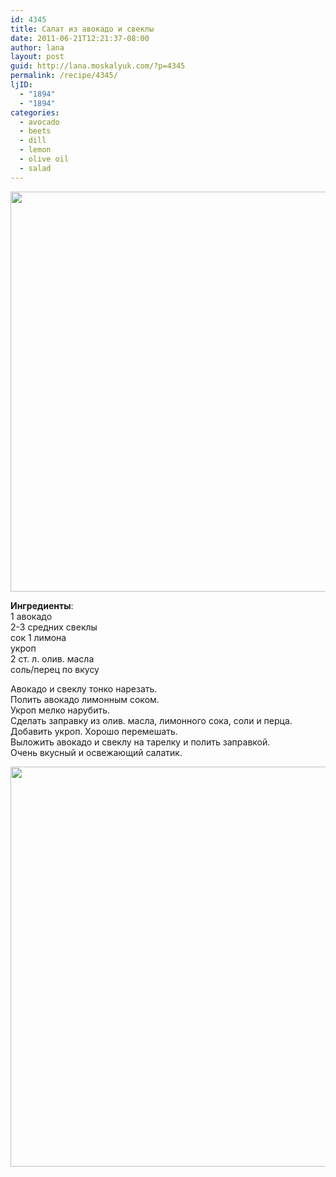 ```yaml
---
id: 4345
title: Салат из авокадо и свеклы
date: 2011-06-21T12:21:37-08:00
author: lana
layout: post
guid: http://lana.moskalyuk.com/?p=4345
permalink: /recipe/4345/
ljID:
  - "1894"
  - "1894"
categories:
  - avocado
  - beets
  - dill
  - lemon
  - olive oil
  - salad
---
```

<img loading="lazy" class="alignnone" title="avocado-beet salad" src="http://farm6.static.flickr.com/5146/5855780930_242f20444f_z.jpg" alt="" width="539" height="640" />

**Ингредиенты**:  
1 авокадо  
2-3 средних свеклы  
сок 1 лимона  
укроп  
2 ст. л. олив. масла  
соль/перец по вкусу

Авокадо и свеклу тонко нарезать.  
Полить авокадо лимонным соком.  
Укроп мелко нарубить.  
Сделать заправку из олив. масла, лимонного сока, соли и перца. Добавить укроп. Хорошо перемешать.  
Выложить авокадо и свеклу на тарелку и полить заправкой.  
Очень вкусный и освежающий салатик.

<img loading="lazy" class="alignnone" title="avocado-beet salad" src="http://farm6.static.flickr.com/5238/5855235149_02f544cedf_z.jpg" alt="" width="582" height="640" />